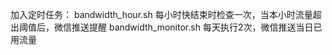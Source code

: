 加入定时任务：
  bandwidth_hour.sh  每小时快结束时检查一次，当本小时流量超出阈值后，微信推送提醒
  bandwidth_monitor.sh  每天执行2次，微信推送当日已用流量
